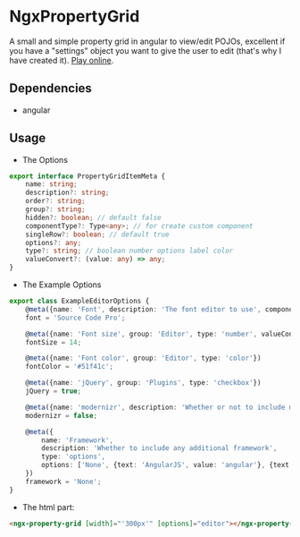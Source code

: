 # NgxPropertyGrid

A small and simple property grid in angular to view/edit POJOs, excellent if you have a "settings" object you want to give the user to edit (that's why I have created it). [Play online](https://stackblitz.com/edit/angular-veuf4i).

## Dependencies

* angular

## Usage

* The Options

```ts
export interface PropertyGridItemMeta {
    name: string;
    description?: string;
    order?: string;
    group?: string;
    hidden?: boolean; // default false
    componentType?: Type<any>; // for create custom component
    singleRow?: boolean; // default true
    options?: any;
    type?: string; // boolean number options label color
    valueConvert?: (value: any) => any;
}
```

* The Example Options

```TypeScript
export class ExampleEditorOptions {
    @meta({name: 'Font', description: 'The font editor to use', componentType: SimpleTextEditorComponent, group: 'Editor', hidden: false})
    font = 'Source Code Pro';

    @meta({name: 'Font size', group: 'Editor', type: 'number', valueConvert: parseInt})
    fontSize = 14;

    @meta({name: 'Font color', group: 'Editor', type: 'color'})
    fontColor = '#51f41c';

    @meta({name: 'jQuery', group: 'Plugins', type: 'checkbox'})
    jQuery = true;

    @meta({name: 'modernizr', description: 'Whether or not to include modernizr on the page', group: 'Plugins', type: 'checkbox'})
    modernizr = false;

    @meta({
        name: 'Framework',
        description: 'Whether to include any additional framework',
        type: 'options',
        options: ['None', {text: 'AngularJS', value: 'angular'}, {text: 'Backbone.js', value: 'backbone'}]
    })
    framework = 'None';
}
```

* The html part:

```HTML
<ngx-property-grid [width]="'300px'" [options]="editor"></ngx-property-grid>
```
